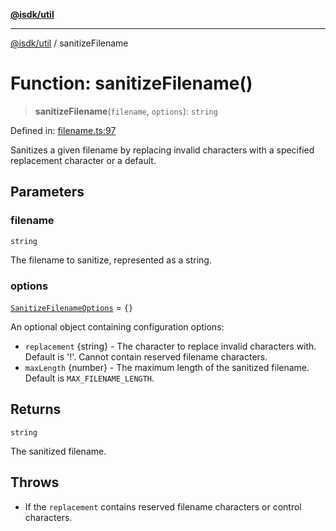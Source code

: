 [**@isdk/util**](../README.md)

***

[@isdk/util](../globals.md) / sanitizeFilename

# Function: sanitizeFilename()

> **sanitizeFilename**(`filename`, `options`): `string`

Defined in: [filename.ts:97](https://github.com/isdk/util.js/blob/e52ad0627fc33dea09d8db6ef431d619770364c0/src/filename.ts#L97)

Sanitizes a given filename by replacing invalid characters with a specified replacement character or a default.

## Parameters

### filename

`string`

The filename to sanitize, represented as a string.

### options

[`SanitizeFilenameOptions`](../interfaces/SanitizeFilenameOptions.md) = `{}`

An optional object containing configuration options:
  - `replacement` {string} - The character to replace invalid characters with. Default is '!'. Cannot contain reserved filename characters.
  - `maxLength` {number} - The maximum length of the sanitized filename. Default is `MAX_FILENAME_LENGTH`.

## Returns

`string`

The sanitized filename.

## Throws

- If the `replacement` contains reserved filename characters or control characters.
